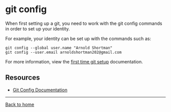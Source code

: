 # git config

When first setting up a git, you need to work with the git config commands in order to set up your identity.

For example, your identity can be set up with the commands such as: 

```
git config --global user.name "Arnold Shortman"
git config --user.email arnoldshortman202@gmail.com
```

For more information, view the [first time git setup](https://git-scm.com/book/en/v2/Getting-Started-First-Time-Git-Setup) documentation.

## Resources

- [Git Config Documentation](https://git.scm.com/docs/git-config)

---

[Back to home](../README.md)